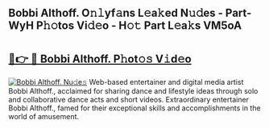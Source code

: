 ## Bobbi Althoff. O𝚗𝚕yf𝚊ns L𝚎a𝚔ed N𝚞𝚍es - Part-WyH P𝚑𝚘tos Vi𝚍𝚎o - H𝚘𝚝 Part L𝚎a𝚔s VM5oA

# <h2><a href="http://kf6bvt.oniu.top/?m=Bobbi+Althoff.">🔗👉 🔴 Bobbi Althoff. P𝚑ot𝚘𝚜 V𝚒d𝚎o</a></h2>

[![Bobbi Althoff. Nu𝚍e𝚜](https://i.imgur.com/0qMVB7G.gif)](http://kf6bvt.oniu.top/?m=Bobbi+Althoff.)
Web-based entertainer and digital media artist Bobbi Althoff., acclaimed for sharing dance and lifestyle ideas through solo and collaborative dance acts and short videos. Extraordinary entertainer Bobbi Althoff., famed for their exceptional skills and accomplishments in the world of amusement.  
